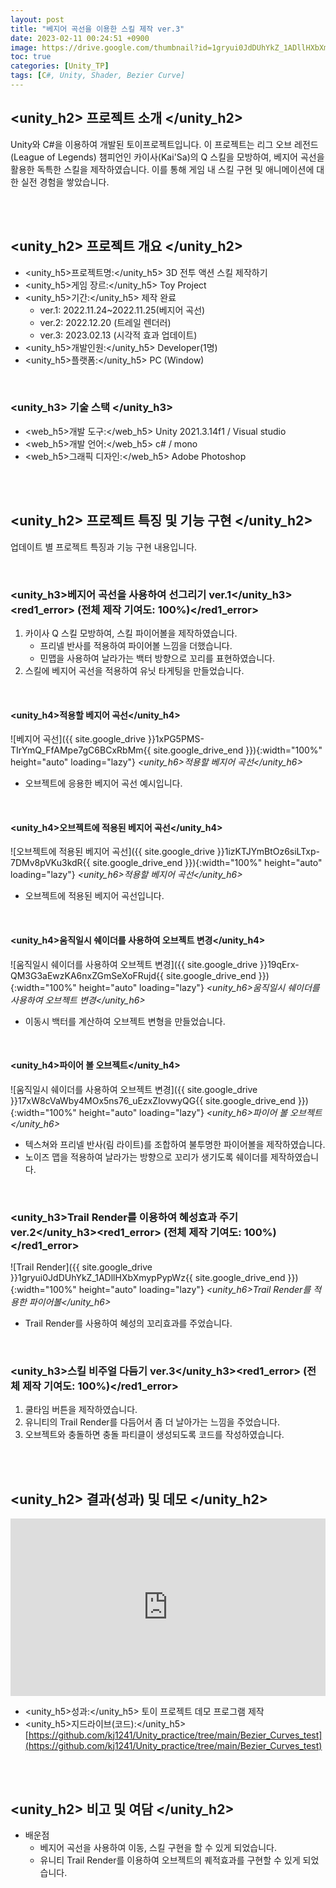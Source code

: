 ```yaml
---
layout: post
title: "베지어 곡선을 이용한 스킬 제작 ver.3"
date: 2023-02-11 00:24:51 +0900
image: https://drive.google.com/thumbnail?id=1gryui0JdDUhYkZ_1ADllHXbXmypPypWz
toc: true
categories: [Unity_TP]
tags: [C#, Unity, Shader, Bezier Curve]
---
```


## <unity_h2> 프로젝트 소개 </unity_h2>

Unity와 C#을 이용하여 개발된 토이프로젝트입니다. 이 프로젝트는 리그 오브 레전드(League of Legends) 챔피언인 카이사(Kai'Sa)의 Q 스킬을 모방하여, 베지어 곡선을 활용한 독특한 스킬을 제작하였습니다. 이를 통해 게임 내 스킬 구현 및 애니메이션에 대한 실전 경험을 쌓았습니다.  

<br>
<br>

## <unity_h2> 프로젝트 개요 </unity_h2>

- <span><unity_h5>프로젝트명:</unity_h5> 3D 전투 액션 스킬 제작하기</span>
- <span><unity_h5>게임 장르:</unity_h5> Toy Project</span>
- <span><unity_h5>기간:</unity_h5> 제작 완료</span>
    - ver.1: 2022.11.24~2022.11.25(베지어 곡선)
    - ver.2: 2022.12.20 (트레일 렌더러)
    - ver.3: 2023.02.13 (시각적 효과 업데이트)
- <span><unity_h5>개발인원:</unity_h5> Developer(1명)</span>
- <span><unity_h5>플랫폼:</unity_h5> PC (Window)</span>

<br>

### <unity_h3> 기술 스택 </unity_h3>

- <span><web_h5>개발 도구:</web_h5> Unity 2021.3.14f1 / Visual studio</span>
- <span><web_h5>개발 언어:</web_h5> c# / mono</span>
- <span><web_h5>그래픽 디자인:</web_h5> Adobe Photoshop</span>

<br>
<br>

## <unity_h2> 프로젝트 특징 및 기능 구현 </unity_h2>

업데이트 별 프로젝트 특징과 기능 구현 내용입니다.

<br>

### <unity_h3>베지어 곡선을 사용하여 선그리기 ver.1</unity_h3><red1_error> (전체 제작 기여도: 100%)</red1_error>

1. 카이사 Q 스킬 모방하여, 스킬 파이어볼을 제작하였습니다.
   - 프리넬 반사를 적용하여 파이어볼 느낌을 더했습니다.
   - 민맵을 사용하여 날라가는 백터 방향으로 꼬리를 표현하였습니다.
2. 스킬에 베지어 곡선을 적용하여 유닛 타게팅을 만들었습니다.


<br>

#### <unity_h4>적용할 베지어 곡선</unity_h4>

![베지어 곡선]({{ site.google_drive }}1xPG5PMS-TIrYmQ_FfAMpe7gC6BCxRbMm{{ site.google_drive_end }}){:width="100%" height="auto" loading="lazy"}
*<unity_h6>적용할 베지어 곡선</unity_h6>*

- 오브젝트에 응용한 베지어 곡선 예시입니다.

<br>

#### <unity_h4>오브젝트에 적용된 베지어 곡선</unity_h4>

![오브젝트에 적용된 베지어 곡선]({{ site.google_drive }}1izKTJYmBtOz6siLTxp-7DMv8pVKu3kdR{{ site.google_drive_end }}){:width="100%" height="auto" loading="lazy"}
*<unity_h6>적용할 베지어 곡선</unity_h6>*

- 오브젝트에 적용된 베지어 곡선입니다.

<br>

#### <unity_h4>움직일시 쉐이더를 사용하여 오브젝트 변경</unity_h4>

![움직일시 쉐이더를 사용하여 오브젝트 변경]({{ site.google_drive }}19qErx-QM3G3aEwzKA6nxZGmSeXoFRujd{{ site.google_drive_end }}){:width="100%" height="auto" loading="lazy"}
*<unity_h6>움직일시 쉐이더를 사용하여 오브젝트 변경</unity_h6>*

- 이동시 백터를 계산하여 오브젝트 변형을 만들었습니다.

<br>

#### <unity_h4>파이어 볼 오브젝트</unity_h4>

![움직일시 쉐이더를 사용하여 오브젝트 변경]({{ site.google_drive }}17xW8cVaWby4MOx5ns76_uEzxZIovwyQG{{ site.google_drive_end }}){:width="100%" height="auto" loading="lazy"}
*<unity_h6>파이어 볼 오브젝트</unity_h6>*

- 텍스쳐와 프리넬 반사(림 라이트)를 조합하여 불투명한 파이어볼을 제작하였습니다.
- 노이즈 맵을 적용하여 날라가는 방향으로 꼬리가 생기도록 쉐이더를 제작하였습니다.


<br>

### <unity_h3>Trail Render를 이용하여 혜성효과 주기 ver.2</unity_h3><red1_error> (전체 제작 기여도: 100%)</red1_error>

![Trail Render]({{ site.google_drive }}1gryui0JdDUhYkZ_1ADllHXbXmypPypWz{{ site.google_drive_end }}){:width="100%" height="auto" loading="lazy"}
*<unity_h6>Trail Render를 적용한 파이어볼</unity_h6>*

- Trail Render를 사용하여 혜성의 꼬리효과를 주었습니다.

<br>

### <unity_h3>스킬 비주얼 다듬기 ver.3</unity_h3><red1_error> (전체 제작 기여도: 100%)</red1_error>

1. 쿨타임 버튼을 제작하였습니다.
2. 유니티의 Trail Render를 다듬어서 좀 더 날아가는 느낌을 주었습니다.
3. 오브젝트와 충돌하면 충돌 파티클이 생성되도록 코드를 작성하였습니다.


<br>
<br>

## <unity_h2> 결과(성과) 및 데모 </unity_h2>

<iframe width="100%" style="aspect-ratio:16/9" src="https://www.youtube.com/embed/D5vNHpiF63I" title="Skill imitation bezier curve (기능 추가)" frameborder="0" allow="accelerometer; autoplay; clipboard-write; encrypted-media; gyroscope; picture-in-picture; web-share" allowfullscreen></iframe>

- <span><unity_h5>성과:</unity_h5> 토이 프로젝트 데모 프로그램 제작 </span>
- <span><unity_h5>지드라이브(코드):</unity_h5> [https://github.com/kj1241/Unity_practice/tree/main/Bezier_Curves_test](https://github.com/kj1241/Unity_practice/tree/main/Bezier_Curves_test)</span>


<br>
<br>

## <unity_h2> 비고 및 여담 </unity_h2>

- 배운점
    - 베지어 곡선을 사용하여 이동, 스킬 구현을 할 수 있게 되었습니다.
    - 유니티 Trail Render를 이용하여 오브젝트의 퀘적효과를 구현할 수 있게 되었습니다.